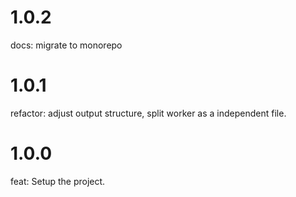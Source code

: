 # 1.0.2

docs: migrate to monorepo

# 1.0.1

refactor: adjust output structure, split worker as a independent file.

# 1.0.0

feat: Setup the project.